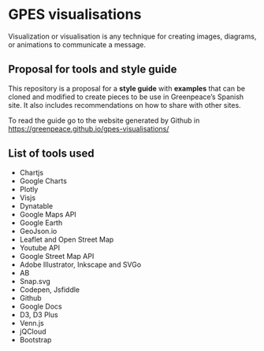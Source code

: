 # GPES visualisations

Visualization or visualisation is any technique for creating images, diagrams, or animations to communicate a message. 

## Proposal for tools and style guide

This repository is a proposal for a **style guide** with **examples** that can be cloned and modified to create pieces to be use in Greenpeace’s Spanish site. It also includes recommendations on how to share with other sites.

To read the guide go to the website generated by Github in https://greenpeace.github.io/gpes-visualisations/

## List of tools used

* Chartjs
* Google Charts
* Plotly
* Visjs
* Dynatable
* Google Maps API
* Google Earth
* GeoJson.io
* Leaflet and Open Street Map
* Youtube API
* Google Street Map API
* Adobe Illustrator, Inkscape and SVGo
* AB
* Snap.svg
* Codepen, Jsfiddle
* Github
* Google Docs
* D3, D3 Plus
* Venn.js
* jQCloud
* Bootstrap